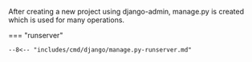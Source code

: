 After creating a new project using django-admin, manage.py is created which is used for many operations.

=== "runserver"

    --8<-- "includes/cmd/django/manage.py-runserver.md"
